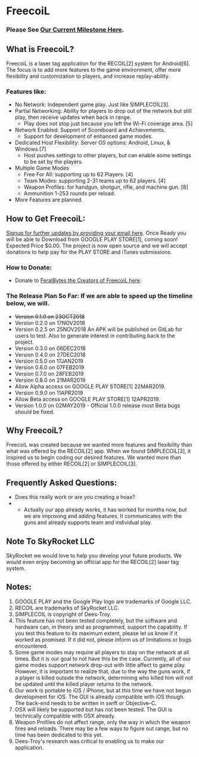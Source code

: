 # FreecoiL
### Please See [Our Current Milestone Here](https://gitlab.com/FeralBytes/FreecoiL/milestones/1).
## What is FreecoiL?
FreecoiL is a laser tag application for the RECOIL[2] system for Android[6]. The focus is to add more features to the game environment, offer more flexibility and customization to players, and increase replay-ability. 

### Features like:
* No Network: Independent game play. Just like SIMPLECOIL[3].
* Partial Networking: Ability for players to drop out of the network but still play, then receive updates when back in range. 
  * Play does not stop just because you left the Wi-Fi coverage area. [5]
* Network Enabled: Support of Scoreboard and Achievements.
  * Support for development of enhanced game modes.
* Dedicated Host Flexibility: Server OS options: Android, Linux, & Windows.[7]
  * Host pushes settings to other players, but can enable some settings to be set by the players.
* Multiple Game Modes
  * Free For All: supporting up to 62 Players. [4]
  * Team Modes: supporting 2-31 teams up to 62 players. [4]
  * Weapon Profiles: for handgun, shotgun, rifle, and machine gun. [8]
  * Ammunition 1-253 rounds per reload.   
* More Features are planned.

## How to Get FreecoiL:
[Signup for further updates by providing your email here](https://docs.google.com/forms/d/e/1FAIpQLSd-ZglY7iiT7ToqPvR-o6Bv0AsBIz9rJWOAWz83Mygj_GL-Yw/viewform).
Once Ready you will be able to Download from GOOGLE PLAY STORE[1], coming soon! Expected Price $0.00. The project is now open source and we will accept donations to help pay for the PLAY STORE and iTunes submissions.

### How to Donate:
* Donate to [FeralBytes the Creators of FreecoiL here](https://www.paypal.me/FeralBytes).

### The Release Plan So Far: If we are able to speed up the timeline below, we will.
* ~~Version 0.1.0 on 23OCT2018~~
* Version 0.2.0 on 17NOV2018
* Version 0.2.5 on 25NOV2018 An APK will be published on GitLab for users to test. Also to generate interest in contributing back to the project.
* Version 0.3.0 on 06DEC2018
* Version 0.4.0 on 27DEC2018
* Version 0.5.0 on 17JAN2019
* Version 0.6.0 on 07FEB2019
* Version 0.7.0 on 28FEB2019
* Version 0.8.0 on 21MAR2019
* Allow Alpha access on GOOGLE PLAY STORE[1] 22MAR2019.
* Version 0.9.0 on 11APR2019
* Allow Beta access on GOOGLE PLAY STORE[1] 12APR2019.
* Version 1.0.0 on 02MAY2019 - Official 1.0.0 release most Beta bugs should be fixed.

## Why FreecoiL?
FreecoiL was created because we wanted more features and flexibility than what was offered by the RECOIL[2] app. When we found SIMPLECOIL[3], it inspired us to begin coding our desired features. We wanted more than those offered by either RECOIL[2] or SIMPLECOIL[3].

## Frequently Asked Questions:
* Does this really work or are you creating a hoax? 
* * Actually our app already works, it has worked for months now, but we are improving and adding features. It communicates with the guns and already supports team and individual play.

## Note To SkyRocket LLC
SkyRocket we would love to help you develop your future products. We would even enjoy becoming an official app for the RECOIL[2] laser tag system.

## Notes:
1. GOOGLE PLAY and the Google Play logo are trademarks of Google LLC.
2. RECOIL are trademarks of SkyRocket LLC.
3. SIMPLECOIL is copyright of Dees-Troy.
4. This feature has not been tested completely, but the software and hardware can, in theory and as programmed, support the capability. If you test this feature to its maximum extent, please let us know if it worked as promised. If it did not, please inform us of limitations or bugs encountered.
5. Some game modes may require all players to stay on the network at all times. But it is our goal to not have this be the case. Currently, all of our game modes support network drop-out with little affect to game play. However, it is important to realize that, due to the way the guns work, if a player is killed outside the network, determining who killed him will not be updated until the killed player returns to the network.
6. Our work is portable to iOS / iPhone, but at this time we have not begun development for iOS. The GUI is already compatible with iOS though. The back-end needs to be written in swift or Objective-C.
7. OSX will likely be supported but has not been tested. The GUI is technically compatible with OSX already.
8. Weapon Profiles do not affect range, only the way in which the weapon fires and reloads. There may be a few ways to figure out range, but no time has been dedicated to this yet.
9. Dees-Troy's research was critical to enabling us to make our application. 